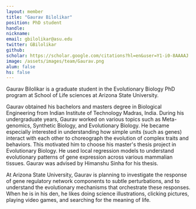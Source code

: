 ```yaml
---
layout: member
title: "Gaurav Bilolikar"
position: PhD student
handle: 
nickname: 
email: gbilolikar@asu.edu 
twitter: GBilolikar
github: 
scholar: https://scholar.google.com/citations?hl=en&user=Y1-i0-8AAAAJ
image: /assets/images/team/Gaurav.png
alum: false
hs: false
---
```

Gaurav Bilolikar is a graduate student in the Evolutionary Biology PhD program at School of Life sciences at Arizona State University.

Gaurav obtained his bachelors and masters degree in Biological Engineering from Indian Institute of Technology Madras, India. During his undergraduate years, Gaurav worked on various topics such as Meta-genomics, Synthetic Biology, and Evolutionary Biology. He became especially interested in understanding how simple units (such as genes) interact with each other to choreograph the evolution of complex traits and behaviors. This motivated him to choose his master's thesis project in Evolutionary Biology. He used local regression models to understand evolutionary patterns of gene expression across various mammalian tissues. Gaurav was advised by Himanshu Sinha for his thesis.

At Arizona State University, Gaurav is planning to investigate the response of gene regulatory network components to subtle perturbations, and to understand the evolutionary mechanisms that orchestrate these responses. When he is in his den, he likes doing science illustrations, clicking pictures, playing video games, and searching for the meaning of life.